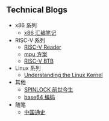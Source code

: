 ## Technical Blogs

- x86 系列
    - [x86 汇编笔记](./blog/assembly_language.md)
- RISC-V 系列
    - [RISC-V Reader](./blog/riscv_reader/README.md)
    - [mpu 方案](./blog/mpu/mpu_solution.md)
    - [RISC-V BTB](./blog/riscv_btb.md)
- Linux 系列
    - [Understanding the Linux Kernel](./blog/understand_kernel/README.md)
- 其他
    - [SPINLOCK 前世今生](./blog/spinlock/spinlock_history.md)
    - [base64 编码](./blog/base64_coding.md)
- 随笔
    - [中国通史](./blog/China_history/README.md)
